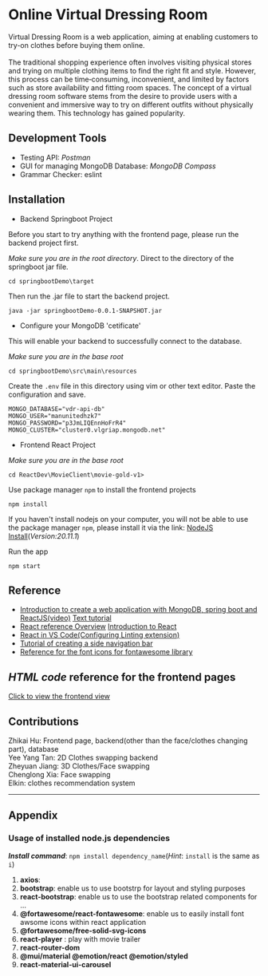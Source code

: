 # Online Virtual Dressing Room

Virtual Dressing Room is a web application, aiming at enabling customers to try-on clothes before buying them online. <br><br>The traditional shopping experience often involves visiting physical stores and trying on multiple clothing items to find the right fit and style. However, this process can be time‑consuming, inconvenient, and limited by factors such as store availability and fitting room spaces. The concept of a virtual dressing room software stems from the desire to provide users with a convenient and immersive way to try on different outfits without physically wearing them. This technology has gained popularity.

## Development Tools

* Testing API: *Postman*
* GUI for managing MongoDB Database: *MongoDB Compass*
* Grammar Checker: eslint

## Installation

* Backend Springboot Project

Before you start to try anything with the frontend page, please run the backend project first.<br>

*Make sure you are in the root directory*. Direct to the directory of the springboot jar file.

``` text
cd springbootDemo\target
```

Then run the .jar file to start the backend project.

```text
java -jar springbootDemo-0.0.1-SNAPSHOT.jar
```

* Configure your MongoDB 'cetificate'

This will enable your backend to successfully connect to the database.<br>

*Make sure you are in the base root*

```text
cd springbootDemo\src\main\resources
```

Create the `.env` file in this directory using vim or other text editor. Paste the configuration and save.

``` text
MONGO_DATABASE="vdr-api-db"
MONGO_USER="manunitedhzk7"
MONGO_PASSWORD="p3JmLIQEnnHoFrR4"
MONGO_CLUSTER="cluster0.vlgriap.mongodb.net"
```

* Frontend React Project

*Make sure you are in the base root*

```text
cd ReactDev\MovieClient\movie-gold-v1>
```
Use package manager `npm` to install the frontend projects

``` text
npm install
```

If you haven't install nodejs on your computer, you will not be able to use the package manager `npm`, please install it via the link: [NodeJS Install](https://nodejs.org/en)(*Version:20.11.1*)

Run the app

``` text
npm start
```


## Reference

* [Introduction to create a web application with MongoDB, spring boot and ReactJS(video)](https://www.youtube.com/watch?v=5PdEmeopJVQ)
  [Text tutorial](https://reflectoring.io/build-responsive-web-apps-with-springboot-and-react-tutorial/)
* [React reference Overview](https://react.dev/reference/react) [Introduction to React](https://react.dev/learn)
* [React in VS Code(Configuring Linting extension)](https://code.visualstudio.com/docs/nodejs/reactjs-tutorial#:~:text=You%20can%20open%20the%20preview,syntax%20highlighting%20in%20code%20blocks.)
* [Tutorial of creating a side navigation bar](https://www.youtube.com/watch?v=bFvfqUMjvsA&list=PLImJ3umGjxdCjoBGj1eGQwcopR0P0edAK)
* [Reference for the font icons for fontawesome library](https://fontawesome.com/v4/icons/)

## *HTML code* reference for the frontend pages

[Click to view the frontend view](https://projects.animaapp.com/?mode=code&layer=78%3A1031&utm_source=copylink)

## Contributions

Zhikai Hu: Frontend page, backend(other than the face/clothes changing part), database<br>
Yee Yang Tan: 2D Clothes swapping backend<br>
Zheyuan Jiang: 3D Clothes/Face swapping<br>
Chenglong Xia: Face swapping<br>
Elkin: clothes recommendation system<br>

---

## Appendix

### Usage of installed node.js dependencies

***Install command***: `npm install dependency_name`(*Hint*: `install` is the same as `i`)

1. **axios**:
2. **bootstrap**: enable us to use bootstrp for  layout and styling purposes
3. **react-bootstrap**: enable us to use the bootstrap related components for ...
4. **@fortawesome/react-fontawesome**: enable us to easily install font awsome icons within react application
5. **@fortawesome/free-solid-svg-icons**
6. **react-player** : play with movie trailer
7. **react-router-dom**
8. **@mui/material @emotion/react @emotion/styled**
9. **react-material-ui-carousel**


